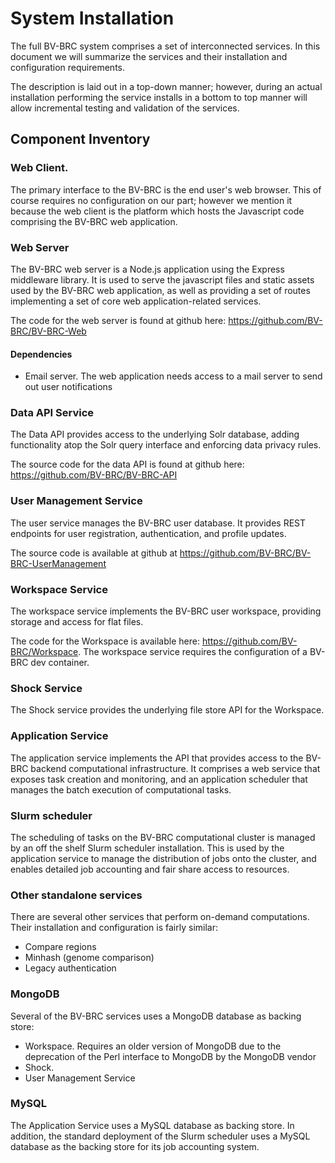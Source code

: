 # System Installation

The full BV-BRC system comprises a set of interconnected services. In this document we will summarize the services and their installation and configuration requirements.

The description is laid out in a top-down manner; however, during an actual installation performing the service installs in a bottom to top manner will allow incremental testing and validation of the services.

## Component Inventory

### Web Client.

The primary interface to the BV-BRC is the end user's web browser. This of course requires no configuration on our part; however we mention it because the web client is the platform which hosts the Javascript code comprising the BV-BRC web application.

### Web Server

The BV-BRC web server is a Node.js application using the Express middleware library. It is used to serve the javascript files and static assets used by the BV-BRC web application, as well as providing a set of routes implementing a set of core web application-related services.

The code for the web server is found at github here: https://github.com/BV-BRC/BV-BRC-Web

#### Dependencies

- Email server. The web application needs access to a mail server to send out user notifications

### Data API Service

The Data API provides access to the underlying Solr database, adding functionality atop the Solr query interface and enforcing data privacy rules.

The source code for the data API is found at github here: https://github.com/BV-BRC/BV-BRC-API

### User Management Service

The user service manages the BV-BRC user database. It provides REST endpoints for user registration, authentication, and profile updates.

The source code is available at github at https://github.com/BV-BRC/BV-BRC-UserManagement

### Workspace Service

The workspace service implements the BV-BRC user workspace, providing storage and access for flat files.

The code for the Workspace is available here: https://github.com/BV-BRC/Workspace. The workspace service requires the configuration of a BV-BRC dev container.

### Shock Service

The Shock service provides the underlying file store API for the Workspace.

### Application Service

The application service implements the API that provides access to the BV-BRC backend computational infrastructure. It comprises a web service that exposes task creation and monitoring, and an application scheduler that manages the batch execution of computational tasks.

### Slurm scheduler

The scheduling of tasks on the BV-BRC computational cluster is managed by an off the shelf Slurm scheduler installation. This is used by the application service to manage the distribution of jobs onto the cluster, and enables detailed job accounting and fair share access to resources.

### Other standalone services

There are several other services that perform on-demand computations. Their installation and configuration is fairly similar:

- Compare regions
- Minhash (genome comparison)
- Legacy authentication

### MongoDB

Several of the BV-BRC services uses a MongoDB database as backing store:

- Workspace. Requires an older version of MongoDB due to the deprecation of the Perl interface to MongoDB by the MongoDB vendor
- Shock.
- User Management Service

### MySQL

The Application Service uses a MySQL database as backing store. In addition, the standard deployment of the Slurm scheduler uses a MySQL database as the backing store for its job accounting system.
